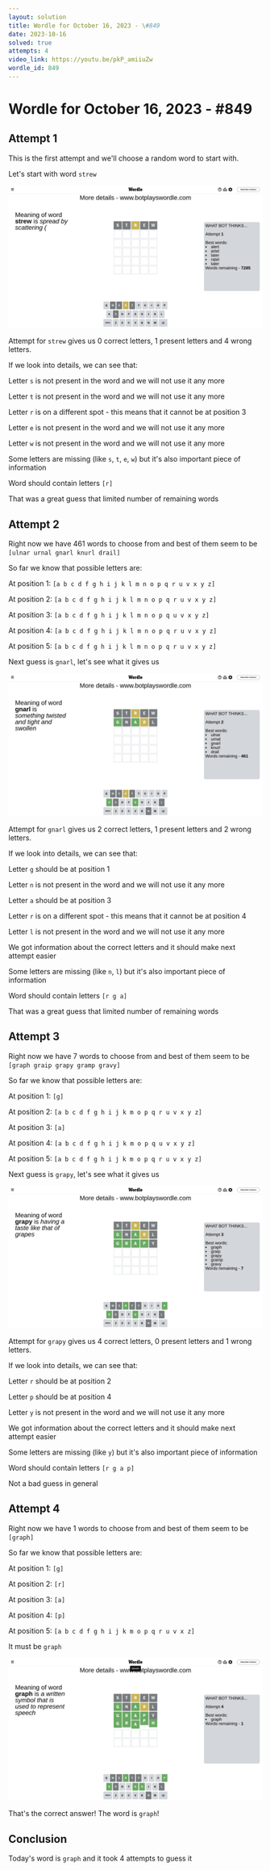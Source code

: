 ```yaml
---
layout: solution
title: Wordle for October 16, 2023 - \#849
date: 2023-10-16
solved: true
attempts: 4
video_link: https://youtu.be/pkP_amiiuZw
wordle_id: 849
---
```


# Wordle for October 16, 2023 - \#849

## Attempt 1

This is the first attempt and we'll choose a random word to start with.

Let's start with word `strew`

![Attempt 1](2023-10-16/attempt-1.png)

Attempt for `strew` gives us 0 correct letters, 1 present letters and 4 wrong letters.

If we look into details, we can see that:

Letter `s` is not present in the word and we will not use it any more

Letter `t` is not present in the word and we will not use it any more

Letter `r` is on a different spot - this means that it cannot be at position 3

Letter `e` is not present in the word and we will not use it any more

Letter `w` is not present in the word and we will not use it any more

Some letters are missing (like `s`, `t`, `e`, `w`) but it's also important piece of information

Word should contain letters `[r]`

That was a great guess that limited number of remaining words



## Attempt 2

Right now we have 461 words to choose from and best of them seem to be `[ulnar urnal gnarl knurl drail]`

So far we know that possible letters are:

At position 1: `[a b c d f g h i j k l m n o p q r u v x y z]`

At position 2: `[a b c d f g h i j k l m n o p q r u v x y z]`

At position 3: `[a b c d f g h i j k l m n o p q u v x y z]`

At position 4: `[a b c d f g h i j k l m n o p q r u v x y z]`

At position 5: `[a b c d f g h i j k l m n o p q r u v x y z]`

Next guess is `gnarl`, let's see what it gives us

![Attempt 2](2023-10-16/attempt-2.png)

Attempt for `gnarl` gives us 2 correct letters, 1 present letters and 2 wrong letters.

If we look into details, we can see that:

Letter `g` should be at position 1

Letter `n` is not present in the word and we will not use it any more

Letter `a` should be at position 3

Letter `r` is on a different spot - this means that it cannot be at position 4

Letter `l` is not present in the word and we will not use it any more

We got information about the correct letters and it should make next attempt easier

Some letters are missing (like `n`, `l`) but it's also important piece of information

Word should contain letters `[r g a]`

That was a great guess that limited number of remaining words



## Attempt 3

Right now we have 7 words to choose from and best of them seem to be `[graph graip grapy gramp gravy]`

So far we know that possible letters are:

At position 1: `[g]`

At position 2: `[a b c d f g h i j k m o p q r u v x y z]`

At position 3: `[a]`

At position 4: `[a b c d f g h i j k m o p q u v x y z]`

At position 5: `[a b c d f g h i j k m o p q r u v x y z]`

Next guess is `grapy`, let's see what it gives us

![Attempt 3](2023-10-16/attempt-3.png)

Attempt for `grapy` gives us 4 correct letters, 0 present letters and 1 wrong letters.

If we look into details, we can see that:

Letter `r` should be at position 2

Letter `p` should be at position 4

Letter `y` is not present in the word and we will not use it any more

We got information about the correct letters and it should make next attempt easier

Some letters are missing (like `y`) but it's also important piece of information

Word should contain letters `[r g a p]`

Not a bad guess in general



## Attempt 4

Right now we have 1 words to choose from and best of them seem to be `[graph]`

So far we know that possible letters are:

At position 1: `[g]`

At position 2: `[r]`

At position 3: `[a]`

At position 4: `[p]`

At position 5: `[a b c d f g h i j k m o p q r u v x z]`

It must be `graph`

![Attempt 4](2023-10-16/attempt-4.png)

That's the correct answer! The word is `graph`!

## Conclusion

Today's word is `graph` and it took 4 attempts to guess it

